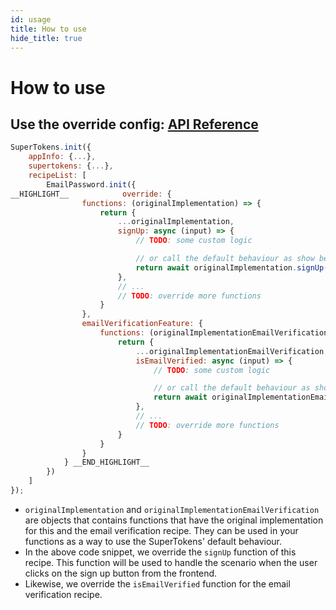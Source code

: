 ```yaml
---
id: usage
title: How to use
hide_title: true
---
```


# How to use

## Use the override config: [API Reference](/docs/nodejs/emailpassword/override/functions)

<!--DOCUSAURUS_CODE_TABS-->
<!--ReactJS-->
```js
SuperTokens.init({
    appInfo: {...},
    supertokens: {...},
    recipeList: [
        EmailPassword.init({
__HIGHLIGHT__            override: {
                functions: (originalImplementation) => {
                    return {
                        ...originalImplementation,
                        signUp: async (input) => {
                            // TODO: some custom logic

                            // or call the default behaviour as show below
                            return await originalImplementation.signUp(input);
                        },
                        // ...
                        // TODO: override more functions
                    }
                },
                emailVerificationFeature: {
                    functions: (originalImplementationEmailVerification) => {
                        return {
                            ...originalImplementationEmailVerification,
                            isEmailVerified: async (input) => {
                                // TODO: some custom logic

                                // or call the default behaviour as show below
                                return await originalImplementationEmailVerification.isEmailVerified(input);
                            },
                            // ...
                            // TODO: override more functions
                        }
                    }
                }
            } __END_HIGHLIGHT__
        })
    ]
});
```
<!--END_DOCUSAURUS_CODE_TABS-->

- `originalImplementation` and `originalImplementationEmailVerification` are objects that contains functions that have the original implementation for this and the email verification recipe. They can be used in your functions as a way to use the SuperTokens' default behaviour.
- In the above code snippet, we override the `signUp` function of this recipe. This function will be used to handle the scenario when the user clicks on the sign up button from the frontend.
- Likewise, we override the `isEmailVerified` function for the email verification recipe.